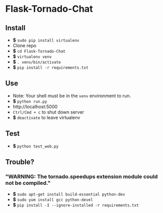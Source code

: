 Flask-Tornado-Chat
==================

## Install

* **$** `sudo pip install virtualenv`
* Clone repo
* **$** `cd Flask-Tornado-Chat`
* **$** `virtualenv venv`
* **$** `. venv/bin/activate`
* **$** `pip install -r requirements.txt`

## Use

* Note: Your shell must be in the `venv` environment to run.
* **$** `python run.py`
* http://localhost:5000
* `Ctrl/Cmd + c` to shut down server
* **$** `deactivate` to leave virtualenv

## Test

* **$** `python test_web.py`

## Trouble?

### "WARNING: The tornado.speedups extension module could not be compiled."

* **$** `sudo apt-get install build-essential python-dev`
* **$** `sudo yum install gcc python-devel`
* **$** `pip install -I --ignore-installed -r requirements.txt`
